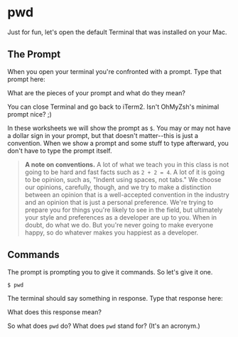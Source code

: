# pwd

Just for fun, let's open the default Terminal that was installed on your Mac.

## The Prompt

When you open your terminal you're confronted with a prompt. Type that prompt
here:

<!-- Replace this comment with your answer -->

What are the pieces of your prompt and what do they mean?

<!-- Replace this comment with your anwer -->

You can close Terminal and go back to iTerm2. Isn't OhMyZsh's minimal prompt
nice? ;)

In these worksheets we will show the prompt as `$`. You may or may not have a
dollar sign in your prompt, but that doesn't matter--this is just a convention.
When we show a prompt and some stuff to type afterward, you don't have to type
the prompt itself.

> **A note on conventions.** A lot of what we teach you in this class is not going
> to be hard and fast facts such as `2 + 2 = 4`. A lot of it is going to be
> opinion, such as, "Indent using spaces, not tabs." We choose our opinions,
> carefully, though, and we try to make a distinction between an opinion that is
> a well-accepted convention in the industry and an opinion that is just a
> personal preference. We're trying to prepare you for things you're likely to
> see in the field, but ultimately your style and preferences as a developer
> are up to you. When in doubt, do what we do. But you're never going to make
> everyone happy, so do whatever makes you happiest as a developer.

## Commands

The prompt is prompting you to give it commands. So let's give it one.

    $ pwd

The terminal should say something in response. Type that response here:

<!-- Replace this comment with your answer -->

What does this response mean?

<!-- Replace this comment with your answer -->

So what does `pwd` do? What does `pwd` stand for? (It's an acronym.)

<!-- Replace this comment with your anwer -->

